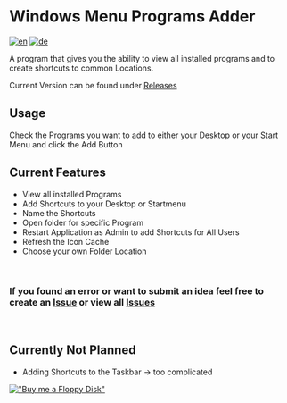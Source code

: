 # Windows Menu Programs Adder
[![en](https://img.shields.io/badge/lang-en-red.svg)](https://github.com/Der-Floh/Windows-Menu-Programs-Adder/blob/master/README.md)
[![de](https://img.shields.io/badge/lang-de-green.svg)](https://github.com/Der-Floh/Windows-Menu-Programs-Adder/blob/master/README.de.md)

A program that gives you the ability to view all installed programs and to create shortcuts to common Locations.

Current Version can be found under [Releases](https://github.com/Der-Floh/Windows-Menu-Programs-Adder/releases)

## Usage
Check the Programs you want to add to either your Desktop or your Start Menu and click the Add Button

## Current Features
- View all installed Programs
- Add Shortcuts to your Desktop or Startmenu
- Name the Shortcuts
- Open folder for specific Program
- Restart Application as Admin to add Shortcuts for All Users
- Refresh the Icon Cache
- Choose your own Folder Location

&nbsp;

### If you found an error or want to submit an idea feel free to create an [Issue](https://github.com/Der-Floh/Windows-Menu-Programs-Adder/issues/new) or view all [Issues](https://github.com/Der-Floh/Windows-Menu-Programs-Adder/issues)

&nbsp;

## Currently Not Planned
- Adding Shortcuts to the Taskbar -> too complicated

[!["Buy me a Floppy Disk"](https://www.buymeacoffee.com/assets/img/custom_images/orange_img.png)](https://www.buymeacoffee.com/der_floh)
